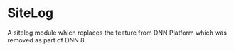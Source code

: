 # SiteLog
A sitelog module which replaces the feature from DNN Platform which was removed as part of DNN 8.
